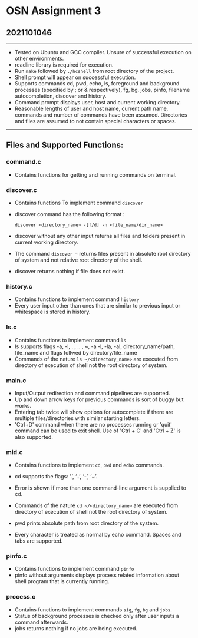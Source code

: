 # OSN Assignment 3
## 2021101046

---

* Tested on Ubuntu and GCC compiler. Unsure of successful execution on other environments.
* readline library is required for execution.
* Run `make` followed by `./hcshell` from root directory of the project.
* Shell prompt will appear on successful execution.
* Supports commands cd, pwd, echo, ls, foreground and background processes (specified by ; or & respectively), fg, bg, jobs, pinfo, filename autocompletion, discover and history.
* Command prompt displays user, host and current working directory.
* Reasonable lengths of user and host name, current path name, commands and number of commands have been assumed. Directories and files are assumed to not contain special characters or spaces.
  
---
  
## Files and Supported Functions:

### command.c

* Contains functions for getting and running commands on terminal.

### discover.c

* Contains functions To implement command `discover`

* discover command has the following format :
  
    `discover <directory_name> -[f/d] -n <file_name/dir_name>`
* discover without any other input returns all files and folders present in current working directory.
* The command `discover ~` returns files present in absolute root directory of system and not relative root directory of the shell.
* discover returns nothing if file does not exist.
  
### history.c

* Contains functions to implement command `history`
* Every user input other than ones that are similar to previous input or whitespace is stored in history.

### ls.c

* Contains functions to implement command `ls`
* ls supports flags -a, -l, . , .. , ~, -a -l, -la, -al, directory_name/path, file_name and flags follwed by directory/file_name
* Commands of the nature `ls ~/<directory_name>` are executed from directory of execution of shell not the root directory of system.
  
### main.c

* Input/Output redirection and command pipelines are supported.
* Up and down arrow keys for previous commands is sort of buggy but works.
* Entering tab twice will show options for autocomplete if there are multiple files/directories with similar starting letters.
* 'Ctrl+D' command when there are no processes running or 'quit' command can be used to exit shell. Use of 'Ctrl + C' and 'Ctrl + Z' is also supported.
  
### mid.c

* Contains functions to implement `cd`, `pwd` and `echo` commands.
* cd supports the flags: ‘.’, ‘..’, ‘-’, ‘~’.
* Error is shown if more than one command-line argument is supplied to cd.
* Commands of the nature `cd ~/<directory_name>` are executed from directory of execution of shell not the root directory of system.
  
* pwd prints absolute path from root directory of the system.

* Every character is treated as normal by echo command. Spaces and tabs are supported.

### pinfo.c

* Contains functions to implement command `pinfo`
* pinfo without arguments displays process related information about shell program that is currently running.
  
### process.c

* Contains functions to implement commands  `sig`, `fg`, `bg` and `jobs`.
* Status of background processes is checked only after user inputs a command afterwards.
* jobs returns nothing if no jobs are being executed.
